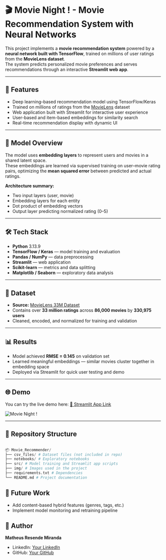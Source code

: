 # 🎬 Movie Night ! - Movie Recommendation System with Neural Networks

This project implements a **movie recommendation system** powered by a **neural network built with TensorFlow**, trained on millions of user ratings from the **MovieLens dataset**.  
The system predicts personalized movie preferences and serves recommendations through an interactive **Streamlit web app**.

---

## 🚀 Features

- Deep learning–based recommendation model using TensorFlow/Keras  
- Trained on millions of ratings from the [MovieLens](https://grouplens.org/datasets/movielens/) dataset  
- Web application built with Streamlit for interactive user experience  
- User-based and item-based embeddings for similarity search  
- Real-time recommendation display with dynamic UI  

---

## 🧠 Model Overview

The model uses **embedding layers** to represent users and movies in a shared latent space.  
These embeddings are learned via supervised training on user–movie rating pairs, optimizing the **mean squared error** between predicted and actual ratings.

**Architecture summary:**
- Two input layers (user, movie)  
- Embedding layers for each entity  
- Dot product of embedding vectors  
- Output layer predicting normalized rating (0–5)  

---

## 🛠️ Tech Stack

- **Python** 3.13.9  
- **TensorFlow / Keras** — model training and evaluation  
- **Pandas / NumPy** — data preprocessing  
- **Streamlit** — web application  
- **Scikit-learn** — metrics and data splitting  
- **Matplotlib / Seaborn** — exploratory data analysis  

---

## 💾 Dataset

- **Source:** [MovieLens 33M Dataset](https://grouplens.org/datasets/movielens/latest/)  
- Contains over **33 million ratings** across **86,000 movies** by **330,975 users**  
- Cleaned, encoded, and normalized for training and validation  

---

## 📊 Results

- Model achieved **RMSE = 0.145** on validation set  
- Learned meaningful embeddings — similar movies cluster together in embedding space  
- Deployed via Streamlit for quick user testing and demo  

---

## 🌐 Demo

You can try the live demo here: [🔗 Streamlit App Link](https://movienightapp.streamlit.app/)

![Movie Night !](https://github.com/matheusrm-git/Data_Science_for_Entertainment_Esports/tree/main/cinema/Movie_Recommender/img/app_screanshot.png)

---

## 📂 Repository Structure

```python

📦 Movie_Recommender/
├── csv_files/ # Dataset files (not included in repo)
├── notebooks/ # Exploratory notebooks
├── src/ # Model training and Streamlit app scripts
├── img/ # Images used in the project
├── requirements.txt # Dependencies
└── README.md # Project documentation

```

## 🧩 Future Work

- Add content-based hybrid features (genres, tags, etc.)  
- Implement model monitoring and retraining pipeline  

## 👤 Author
**Matheus Resende Miranda**  
- LinkedIn: [Your LinkedIn](https://www.linkedin.com/in/matheus-resende-miranda/)    
- GitHub: [Your GitHub](https://github.com/matheusrm-git) 
